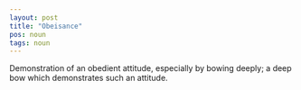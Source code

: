 ```yaml
---
layout: post
title: "Obeisance"
pos: noun
tags: noun
---
```

Demonstration of an obedient attitude, especially by bowing deeply; a deep bow which demonstrates such an attitude.

